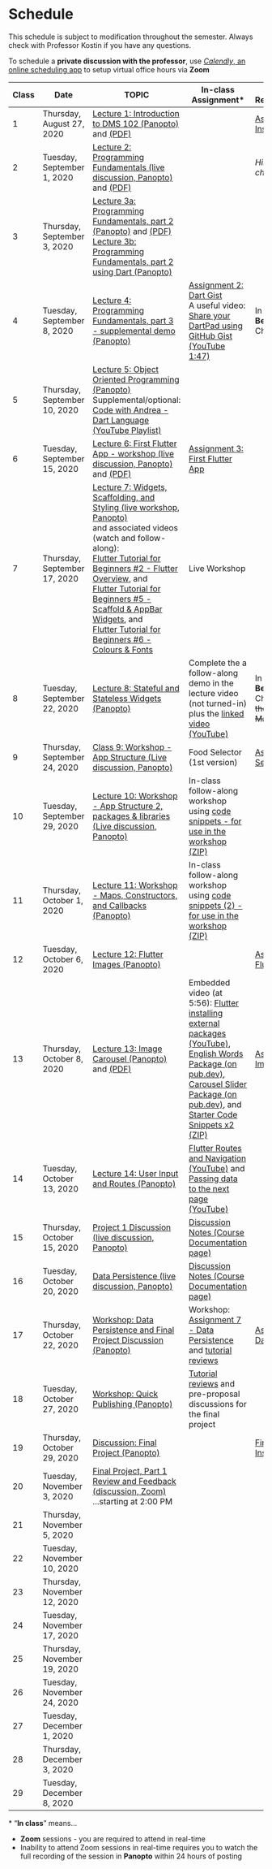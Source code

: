 # Schedule
This schedule is subject to modification throughout the semester. Always check with Professor Kostin if you have any questions.

To schedule a **private discussion with the professor**, use [*Calendly*, an online scheduling app](https://calendly.com/rkostin) to setup virtual office hours via **Zoom**

| Class | Date                         | TOPIC                                                        | In-class Assignment*                                         | Assigned Reading/Homework                                    |
| ----- | ---------------------------- | ------------------------------------------------------------ | ------------------------------------------------------------ | ------------------------------------------------------------ |
| 1     | Thursday, August 27, 2020    | [Lecture 1: Introduction to DMS 102 (Panopto)](https://rochester.hosted.panopto.com/Panopto/Pages/Viewer.aspx?id=45909f0f-ef3d-4bc5-b626-ac220111be7b) and [(PDF)](01-intro/intro-dms102.pdf) |                                                              | [Assignment 1: Install Dart & Flutter](assignment01-install/instructions.md) |
| 2     | Tuesday, September 1, 2020   | [Lecture 2: Programming Fundamentals (live discussion, Panopto)](https://rochester.hosted.panopto.com/Panopto/Pages/Viewer.aspx?id=b644f288-1c61-4024-951a-ac29017c4967) and [(PDF)](02-programming-fundamentals1/programming-fundamentals1.pdf) |                                                              | *Hint: start reading chapters 1-3*                           |
| 3     | Thursday, September 3, 2020  | [Lecture 3a: Programming Fundamentals, part 2 (Panopto)](https://rochester.hosted.panopto.com/Panopto/Pages/Viewer.aspx?id=c3fef8aa-dfbb-4f93-ab8a-ac2b00fbcd27) and [(PDF)](03-programming-fundamentals2/programming-fundamentals2.pdf)<br>[Lecture 3b: Programming Fundamentals, part 2 using Dart (Panopto)](https://rochester.hosted.panopto.com/Panopto/Pages/Viewer.aspx?id=547d735b-6e9f-4556-bb60-ac2b01641ecd) |                                                              |                                                              |
| 4     | Tuesday, September 8, 2020   | [Lecture 4: Programming Fundamentals, part 3 - supplemental demo (Panopto)](https://rochester.hosted.panopto.com/Panopto/Pages/Viewer.aspx?id=7aa16050-2ea3-42e4-9d47-ac2d00d648d0) | [Assignment 2: Dart Gist](assignment02-dart-gist/instructions.md)<br>A useful video: [Share your DartPad using GitHub Gist (YouTube 1:47)](https://youtu.be/2Lh7TslkkKU) | In **Flutter for Beginners**, read Chapters 1-3              |
| 5     | Thursday, September 10, 2020 | [Lecture 5: Object Oriented Programming (Panopto)](https://rochester.hosted.panopto.com/Panopto/Pages/Viewer.aspx?id=a316054a-0dc4-485e-a0a1-ac3300079183)<br>Supplemental/optional: [Code with Andrea - Dart Language (YouTube Playlist)](https://www.youtube.com/playlist?list=PLNnAcB93JKV_R1aZc7ZbQRsiEyeDLUpE-) |                                                              |                                                              |
| 6     | Tuesday, September 15, 2020  | [Lecture 6: First Flutter App - workshop (live discussion, Panopto)](https://rochester.hosted.panopto.com/Panopto/Pages/Viewer.aspx?id=a48aad5a-a188-42a7-86b0-ac37015b01ee) and [(PDF)](06-first-flutter-app/first-flutter-app.pdf) | [Assignment 3: First Flutter App](assignment03-first-flutter-app/instructions.md) |                                                              |
| 7     | Thursday, September 17, 2020 | [Lecture 7: Widgets, Scaffolding, and Styling (live workshop, Panopto)](https://rochester.hosted.panopto.com/Panopto/Pages/Viewer.aspx?id=ba985c3e-5803-4cd6-bb91-ac39015f1361)<br>and associated videos (watch and follow-along):<br>[Flutter Tutorial for Beginners #2 - Flutter Overview](https://www.youtube.com/watch?v=bKueYVtV0eA), and <br>[Flutter Tutorial for Beginners #5 - Scaffold & AppBar Widgets](https://www.youtube.com/watch?v=C5lpPjoivaw), and <br>[Flutter Tutorial for Beginners #6 - Colours & Fonts](https://www.youtube.com/watch?v=km2P_KQJyO0) | Live Workshop                                                |                                                              |
| 8     | Tuesday, September 22, 2020  | [Lecture 8: Stateful and Stateless Widgets (Panopto)](https://rochester.hosted.panopto.com/Panopto/Pages/Viewer.aspx?id=6d158abe-9260-4cec-839b-ac3d016e0b27) | Complete the a follow-along demo in the lecture video (not turned-in) plus the [linked video (YouTube)](https://youtu.be/-QRQIKtPTlI?t=661) | In **Flutter for Beginners**, read Chapters 4; <s>code the "Favor Manager" app</s> |
| 9     | Thursday, September 24, 2020 | [Class 9: Workshop - App Structure (Live discussion, Panopto)](https://rochester.hosted.panopto.com/Panopto/Pages/Viewer.aspx?id=67ceab6a-b155-46ef-b288-ac4100c68571) | Food Selector (1st version)                                  | [Assignment 4: Food Selector 2](assignment04-food-selector2/instructions.md) |
| 10    | Tuesday, September 29, 2020  | [Lecture 10: Workshop - App Structure 2, packages & libraries (Live discussion, Panopto)](https://rochester.hosted.panopto.com/Panopto/Pages/Viewer.aspx?id=b2751bd8-4db9-472b-a201-ac45017c4a28) | In-class follow-along workshop using [code snippets - for use in the workshop (ZIP)](10-packages-and-libraries/snippets.zip) |                                                              |
| 11    | Thursday, October 1, 2020    | [Lecture 11: Workshop - Maps, Constructors, and Callbacks (Panopto)](https://rochester.hosted.panopto.com/Panopto/Pages/Viewer.aspx?id=f9f4fa9e-b8e1-4ad3-9518-ac47015b4ee9) | In-class follow-along workshop using [code snippets (2) - for use in the workshop (ZIP)](11-maps-contructors-callbacks/snippets2.zip) |                                                              |
| 12    | Tuesday, October 6, 2020     | [Lecture 12: Flutter Images (Panopto)](https://rochester.hosted.panopto.com/Panopto/Pages/Viewer.aspx?id=5de10f22-8610-4df6-a5cc-ac4b01690874&start=0) |                                                              | [Assignment 5: Flutter Images](assignment05-flutter-images/instructions.md) |
| 13    | Thursday, October 8, 2020    | [Lecture 13: Image Carousel (Panopto)](https://rochester.hosted.panopto.com/Panopto/Pages/Viewer.aspx?id=a7d93632-1b91-41cc-934e-ac4e0108bd00) and [(PDF)](13-image-carousel/using-packages.pdf) | Embedded video (at 5:56): [Flutter installing external packages (YouTube)](https://www.youtube.com/watch?v=OYCyUV5919o), [English Words Package (on pub.dev)](https://pub.dev/packages/english_words), [Carousel Slider Package (on pub.dev)](https://pub.dev/packages/carousel_slider), and [Starter Code Snippets x2 (ZIP)](13-image-carousel/starter-code-snippets.zip) | [Assignment 6: Image Carousel](assignment06-image-carousel/instructions.md) |
| 14    | Tuesday, October 13, 2020    | [Lecture 14: User Input and Routes (Panopto)](https://rochester.hosted.panopto.com/Panopto/Pages/Viewer.aspx?id=621568d8-67b6-4be1-a158-ac52015f814d) | [Flutter Routes and Navigation (YouTube)](https://youtu.be/nyvwx7o277U) and [Passing data to the next page (YouTube)](https://youtu.be/MsycCv5r2Wo) |                                                              |
| 15    | Thursday, October 15, 2020   | [Project 1 Discussion (live discussion, Panopto)](https://rochester.hosted.panopto.com/Panopto/Pages/Viewer.aspx?id=d656e5f6-f7b3-48cd-afd4-ac55015d8960) | [Discussion Notes (Course Documentation page)](15-project-discussion/discussion-notes.md) |                                                              |
| 16    | Tuesday, October 20, 2020    | [Data Persistence (live discussion, Panopto)](https://rochester.hosted.panopto.com/Panopto/Pages/Viewer.aspx?id=8d877b5c-1792-4cea-8409-ac5a0150281f) | [Discussion Notes (Course Documentation page)](16-data-persistence/discussion-notes.md) |                                                              |
| 17    | Thursday, October 22, 2020   | [Workshop: Data Persistence and Final Project Discussion (Panopto)](https://rochester.hosted.panopto.com/Panopto/Pages/Viewer.aspx?id=d870bdd4-5a6d-4d64-94f8-ac5d00eb4df8) | Workshop: [Assignment 7 - Data Persistence](assignment07-persistent-data/instructions.md) and [tutorial reviews](https://docs.google.com/spreadsheets/d/1q9B9kctL961wwVnVgzTvkROltFTi1rKL3NvXwDOovys/edit#gid=1404322235) | [Assignment 7 - Data Persistence](assignment07-persistent-data/instructions.md) |
| 18    | Tuesday, October 27, 2020    | [Workshop: Quick Publishing (Panopto)](https://rochester.hosted.panopto.com/Panopto/Pages/Viewer.aspx?id=2059837b-357e-43c9-a2d8-ac620017afe0) | [Tutorial reviews](https://docs.google.com/spreadsheets/d/1q9B9kctL961wwVnVgzTvkROltFTi1rKL3NvXwDOovys/edit#gid=1404322235) and pre-proposal discussions for the final project |                                                              |
| 19    | Thursday, October 29, 2020   | [Discussion: Final Project (Panopto)](https://rochester.hosted.panopto.com/Panopto/Pages/Viewer.aspx?id=e345985c-5270-43c4-8b6c-ac630171a57f) |                                                              | [Final Project Instructions](dms102-project/instructions.md) |
| 20    | Tuesday, November 3, 2020    | [Final Project, Part 1 Review and Feedback (discussion, Zoom)](https://rochester.zoom.us/j/95155140724) ...starting at 2:00 PM |                                                              |                                                              |
| 21    | Thursday, November 5, 2020   |                                                              |                                                              |                                                              |
| 22    | Tuesday, November 10, 2020   |                                                              |                                                              |                                                              |
| 23    | Thursday, November 12, 2020  |                                                              |                                                              |                                                              |
| 24    | Tuesday, November 17, 2020   |                                                              |                                                              |                                                              |
| 25    | Thursday, November 19, 2020  |                                                              |                                                              |                                                              |
| 26    | Tuesday, November 24, 2020   |                                                              |                                                              |                                                              |
| 27    | Tuesday, December 1, 2020    |                                                              |                                                              |                                                              |
| 28    | Thursday, December 3, 2020   |                                                              |                                                              |                                                              |
| 29    | Tuesday, December 8, 2020    |                                                              |                                                              |                                                              |

\* “**In class**” means…

- **Zoom** sessions - you are required to attend in real-time
- Inability to attend Zoom sessions in real-time requires you to watch the full recording of the session in **Panopto** within 24 hours of posting

